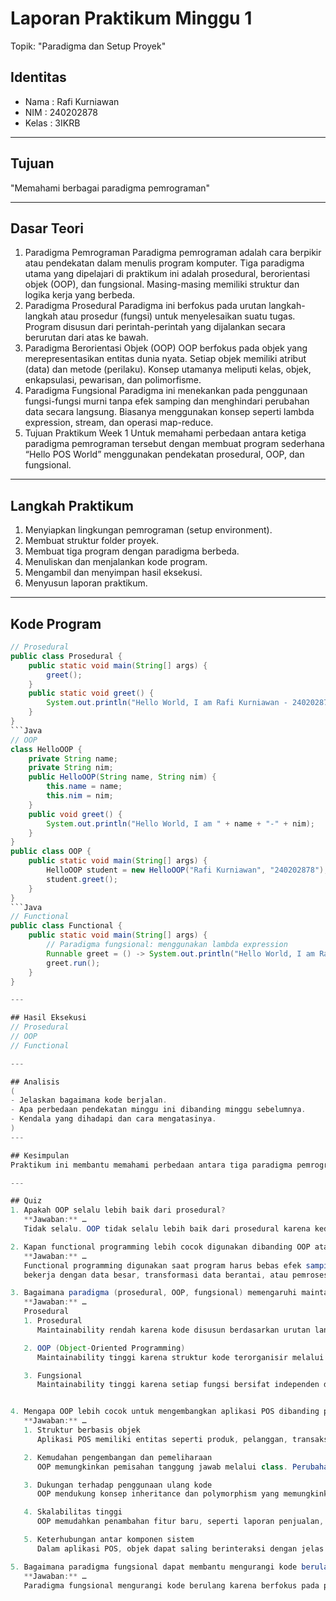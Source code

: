 # Laporan Praktikum Minggu 1
Topik: "Paradigma dan Setup Proyek"

## Identitas
- Nama  : Rafi Kurniawan
- NIM   : 240202878
- Kelas : 3IKRB

---

## Tujuan
"Memahami berbagai paradigma pemrograman"

---

## Dasar Teori  
1. Paradigma Pemrograman Paradigma pemrograman adalah cara berpikir atau pendekatan dalam menulis program komputer. Tiga paradigma utama yang dipelajari di praktikum ini adalah prosedural, berorientasi objek (OOP), dan fungsional. Masing-masing memiliki struktur dan logika kerja yang berbeda.
2. Paradigma Prosedural Paradigma ini berfokus pada urutan langkah-langkah atau prosedur (fungsi) untuk menyelesaikan suatu tugas. Program disusun dari perintah-perintah yang dijalankan secara berurutan dari atas ke bawah.
3. Paradigma Berorientasi Objek (OOP) OOP berfokus pada objek yang merepresentasikan entitas dunia nyata. Setiap objek memiliki atribut (data) dan metode (perilaku). Konsep utamanya meliputi kelas, objek, enkapsulasi, pewarisan, dan polimorfisme.
4. Paradigma Fungsional Paradigma ini menekankan pada penggunaan fungsi-fungsi murni tanpa efek samping dan menghindari perubahan data secara langsung. Biasanya menggunakan konsep seperti lambda expression, stream, dan operasi map-reduce.
5. Tujuan Praktikum Week 1 Untuk memahami perbedaan antara ketiga paradigma pemrograman tersebut dengan membuat program sederhana “Hello POS World” menggunakan pendekatan prosedural, OOP, dan fungsional.

---

## Langkah Praktikum
1. Menyiapkan lingkungan pemrograman (setup environment).
2. Membuat struktur folder proyek.
3. Membuat tiga program dengan paradigma berbeda.
4. Menuliskan dan menjalankan kode program.
5. Mengambil dan menyimpan hasil eksekusi.
6. Menyusun laporan praktikum.

---

## Kode Program
```Java
// Prosedural
public class Prosedural {
    public static void main(String[] args) {
        greet();
    }
    public static void greet() {
        System.out.println("Hello World, I am Rafi Kurniawan - 240202878");
    }
}
```Java
// OOP
class HelloOOP {
    private String name;
    private String nim;
    public HelloOOP(String name, String nim) {
        this.name = name;
        this.nim = nim;
    }
    public void greet() {
        System.out.println("Hello World, I am " + name + "-" + nim);
    }
}
public class OOP {
    public static void main(String[] args) {
        HelloOOP student = new HelloOOP("Rafi Kurniawan", "240202878");
        student.greet();
    }
}
```Java
// Functional
public class Functional {
    public static void main(String[] args) {
        // Paradigma fungsional: menggunakan lambda expression
        Runnable greet = () -> System.out.println("Hello World, I am Rafi Kurniawan - 240202878");
        greet.run();
    }
}

---

## Hasil Eksekusi
// Prosedural
// OOP
// Functional

---

## Analisis
(
- Jelaskan bagaimana kode berjalan.  
- Apa perbedaan pendekatan minggu ini dibanding minggu sebelumnya.  
- Kendala yang dihadapi dan cara mengatasinya.  
)
---

## Kesimpulan
Praktikum ini membantu memahami perbedaan antara tiga paradigma pemrograman — yaitu prosedural, berorientasi objek (OOP), dan fungsional.

---

## Quiz
1. Apakah OOP selalu lebih baik dari prosedural?  
   **Jawaban:** …  
   Tidak selalu. OOP tidak selalu lebih baik dari prosedural karena keduanya digunakan untuk kebutuhan yang berbeda.

2. Kapan functional programming lebih cocok digunakan dibanding OOP atau prosedural?  
   **Jawaban:** …  
   Functional programming digunakan saat program harus bebas efek samping (pure function), mudah diuji, dan mudah dijalankan secara paralel. Paradigma ini lebih efisien ketika
   bekerja dengan data besar, transformasi data berantai, atau pemrosesan paralel karena setiap fungsi berdiri sendiri tanpa mengubah keadaan global.  

3. Bagaimana paradigma (prosedural, OOP, fungsional) memengaruhi maintainability dan scalability aplikasi? 
   **Jawaban:** …  
   Prosedural
   1. Prosedural
      Maintainability rendah karena kode disusun berdasarkan urutan langkah dan sering bergantung pada variabel global. Saat program tumbuh besar, perubahan satu bagian dapat memengaruhi bagian lain. Scalability juga rendah karena sulit menambah fitur tanpa mengubah struktur utama.

   2. OOP (Object-Oriented Programming)
      Maintainability tinggi karena struktur kode terorganisir melalui class dan objek. Setiap bagian memiliki tanggung jawab jelas, sehingga perubahan dapat dilakukan tanpa memengaruhi keseluruhan sistem. Scalability juga tinggi karena konsep inheritance dan polymorphism memungkinkan penambahan fitur baru tanpa mengubah kode lama.

   3. Fungsional
      Maintainability tinggi karena setiap fungsi bersifat independen dan tidak memiliki efek samping. Perubahan satu fungsi tidak memengaruhi fungsi lain. Scalability juga tinggi karena paradigma ini mendukung pemrosesan paralel dan komposisi fungsi yang efisien, sehingga mudah diperluas untuk menangani beban data yang lebih besar.


4. Mengapa OOP lebih cocok untuk mengembangkan aplikasi POS dibanding prosedural?
   **Jawaban:** …  
   1. Struktur berbasis objek
      Aplikasi POS memiliki entitas seperti produk, pelanggan, transaksi, dan kasir. Dalam OOP, setiap entitas dapat dibuat sebagai objek dengan atribut dan perilaku sendiri, sehingga kode lebih terorganisir.

   2. Kemudahan pengembangan dan pemeliharaan
      OOP memungkinkan pemisahan tanggung jawab melalui class. Perubahan pada satu class tidak memengaruhi class lain, sehingga sistem mudah diperbarui atau diperluas tanpa mengubah keseluruhan program.

   3. Dukungan terhadap penggunaan ulang kode
      OOP mendukung konsep inheritance dan polymorphism yang memungkinkan penggunaan ulang kode. Misalnya, class produk dapat diturunkan menjadi produk makanan, minuman, atau pakaian tanpa menulis ulang logika utama.

   4. Skalabilitas tinggi
      OOP memudahkan penambahan fitur baru, seperti laporan penjualan, sistem diskon, atau integrasi pembayaran digital, tanpa mengganggu struktur program yang sudah ada.

   5. Keterhubungan antar komponen sistem
      Dalam aplikasi POS, objek dapat saling berinteraksi dengan jelas. Misalnya, objek transaksi dapat berhubungan dengan objek produk dan pelanggan secara teratur, sehingga sistem lebih konsisten dan mudah dipahami.

5. Bagaimana paradigma fungsional dapat membantu mengurangi kode berulang (boilerplate code)?
   **Jawaban:** …  
   Paradigma fungsional mengurangi kode berulang karena berfokus pada penggunaan fungsi murni, komposisi fungsi, dan ekspresi deklaratif untuk menggantikan pola kode yang berulang.

